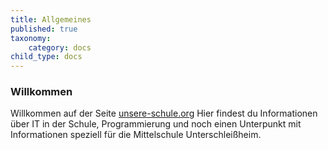 ```yaml
---
title: Allgemeines
published: true
taxonomy:
    category: docs
child_type: docs
---
```

### Willkommen

Willkommen auf der Seite [unsere-schule.org](https://unsere-schule.org) Hier findest du Informationen über IT in der Schule, Programmierung und noch einen Unterpunkt mit Informationen speziell für die Mittelschule Unterschleißheim.

